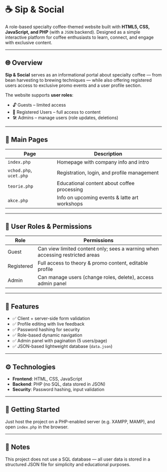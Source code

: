# ☕ Sip & Social

A role-based specialty coffee-themed website built with **HTML5, CSS, JavaScript, and PHP** (with a `JSON` backend). Designed as a simple interactive platform for coffee enthusiasts to learn, connect, and engage with exclusive content.

---

## 🌐 Overview

**Sip & Social** serves as an informational portal about specialty coffee — from bean harvesting to brewing techniques — while also offering registered users access to exclusive promo events and a user profile section.

The website supports **user roles**:
- 🔓 Guests – limited access
- 👤 Registered Users – full access to content
- 🛠️ Admins – manage users (role updates, deletions)

---

## 📄 Main Pages

| Page               | Description                                           |
|--------------------|-------------------------------------------------------|
| `index.php`        | Homepage with company info and intro                 |
| `vchod.php`, `ucet.php` | Registration, login, and profile management     |
| `teorie.php`       | Educational content about coffee processing          |
| `akce.php`         | Info on upcoming events & latte art workshops        |

---

## 🔐 User Roles & Permissions

| Role           | Permissions                                                                 |
|----------------|------------------------------------------------------------------------------|
| Guest          | Can view limited content only; sees a warning when accessing restricted areas |
| Registered     | Full access to theory & promo content, editable profile                     |
| Admin          | Can manage users (change roles, delete), access admin panel                 |

---

## 🧰 Features

- ✅ Client + server-side form validation  
- ✅ Profile editing with live feedback  
- ✅ Password hashing for security  
- ✅ Role-based dynamic navigation  
- ✅ Admin panel with pagination (5 users/page)  
- ✅ JSON-based lightweight database (`data.json`)  

---

## ⚙️ Technologies

- **Frontend**: HTML, CSS, JavaScript  
- **Backend**: PHP (no SQL, data stored in JSON)  
- **Security**: Password hashing, input validation  

---

## 🚀 Getting Started

Just host the project on a PHP-enabled server (e.g. XAMPP, MAMP), and open `index.php` in the browser.

---

## 📌 Notes

This project does not use a SQL database — all user data is stored in a structured JSON file for simplicity and educational purposes.

